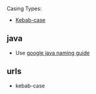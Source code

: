 Casing Types:
- [Kebab-case](https://en.wikipedia.org/wiki/Kebab_case)


## java

- Use [google java naming guide](https://google.github.io/styleguide/javaguide.html#s5-naming)


## urls

- kebab-case
